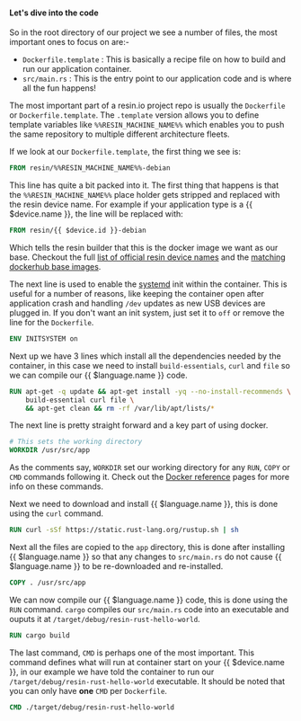 #### Let's dive into the code
<!-- project link: https://github.com/resin-io-projects/resin-rust-hello-world -->
So in the root directory of our project we see a number of files, the most important ones to focus on are:-
* `Dockerfile.template` : This is basically a recipe file on how to build and run our application container.
* `src/main.rs` : This is the entry point to our application code and is where all the fun happens!

The most important part of a resin.io project repo is usually the `Dockerfile` or `Dockerfile.template`. The `.template` version allows you to define template variables like `%%RESIN_MACHINE_NAME%%` which enables you to push the same repository to multiple different architecture fleets.

If we look at our `Dockerfile.template`, the first thing we see is:
```Dockerfile
FROM resin/%%RESIN_MACHINE_NAME%%-debian
```
This line has quite a bit packed into it. The first thing that happens is that the `%%RESIN_MACHINE_NAME%%` place holder gets stripped and replaced with the resin device name. For example if your application type is a {{ $device.name }}, the line will be replaced with:
```Dockerfile
FROM resin/{{ $device.id }}-debian
```
Which tells the resin builder that this is the docker image we want as our base. Checkout the full [list of official resin device names][listOfResinNames] and the [matching dockerhub base images][resinDockerHub].

The next line is used to enable the [systemd][systemd-link] init within the container. This is useful for a number of reasons, like keeping the container open after application crash and handling `/dev` updates as new USB devices are plugged in. If you don't want an init system, just set it to `off` or remove the line for the `Dockerfile`.
```Dockerfile
ENV INITSYSTEM on
```

Next up we have 3 lines which install all the dependencies needed by the container, in this case we need to install `build-essentials`, `curl` and `file` so we can compile our {{ $language.name }} code.
```Dockerfile
RUN apt-get -q update && apt-get install -yq --no-install-recommends \
	build-essential curl file \
	&& apt-get clean && rm -rf /var/lib/apt/lists/*
```

The next line is pretty straight forward and a key part of using docker.
```Dockerfile
# This sets the working directory
WORKDIR /usr/src/app
```
As the comments say, `WORKDIR` set our working directory for any `RUN`, `COPY` or `CMD` commands following it. Check out the [Docker reference][docker-ref] pages for more info on these commands.

Next we need to download and install {{ $language.name }}, this is done using the `curl` command.
```Dockerfile
RUN curl -sSf https://static.rust-lang.org/rustup.sh | sh
```

Next all the files are copied to the `app` directory, this is done after installing {{ $language.name }} so that any changes to `src/main.rs` do not cause {{ $language.name }} to be re-downloaded and re-installed.
```Dockerfile
COPY . /usr/src/app
```

We can now compile our {{ $language.name }} code, this is done using the `RUN` command. `cargo` compiles our `src/main.rs` code into an executable and ouputs it at `/target/debug/resin-rust-hello-world`.
```Dockerfile
RUN cargo build
```

The last command, `CMD` is perhaps one of the most important. This command defines what will run at container start on your {{ $device.name }}, in our example we have told the container to run our `/target/debug/resin-rust-hello-world` executable. It should be noted that you can only have **one** `CMD` per `Dockerfile`.
```Dockerfile
CMD ./target/debug/resin-rust-hello-world
```

[resinDockerHub]:https://hub.docker.com/u/resin/
[docker-ref]:https://docs.docker.com/engine/reference/builder/
[systemd-link]:https://en.wikipedia.org/wiki/Systemd
[listOfResinNames]:/devicetypes/
